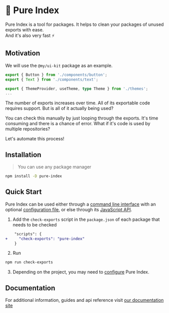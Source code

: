 # 🌿 Pure Index

Pure Index is a tool for packages. It helps to clean your packages of unused exports with ease.<br />
And it's also very fast ⚡️

## Motivation

We will use the `@my/ui-kit` package as an example.

```ts title="ui-kit/src/index.ts"
export { Button } from './components/button';
export { Text } from './components/text';

export { ThemeProvider, useTheme, type Theme } from './themes';
...
```

The number of exports increases over time. All of its exportable code requires support. But is all of it actually being used?

You can check this manually by just looping through the exports. It's time consuming and there is a chance of error. What if it's code is used by multiple repositories?

Let's automate this process!

## Installation

> You can use any package manager

```sh
npm install -D pure-index
```

## Quick Start

Pure Index can be used either through a [command line interface](https://space307.github.io/pure-index/intro/cli) with an optional [configuration file](https://space307.github.io/pure-index/reference/configuration), or else through its [JavaScript API](https://space307.github.io/pure-index/intro/js-api).

1. Add the `check-exports` script in the `package.json` of each package that needs to be checked

```diff
    "scripts": {
+     "check-exports": "pure-index"
    }
```

2. Run

```sh
npm run check-exports
```

3. Depending on the project, you may need to [configure](https://space307.github.io/pure-index/reference/configuration) Pure Index.

## Documentation

For additional information, guides and api reference visit [our documentation site](https://space307.github.io/pure-index)
